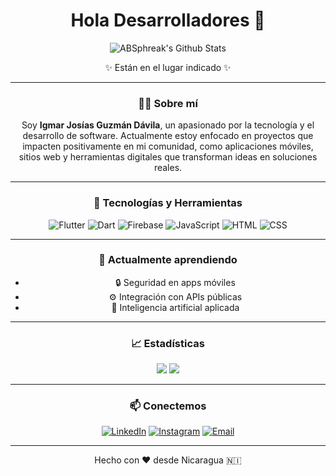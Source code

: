 <h1 align="center">Hola Desarrolladores 👋</h1>
<div align="center">

<img align="center" src="https://github-readme-stats.vercel.app/api?username=ABSphreak&include_all_commits=true&count_private=true&show_icons=true&line_height=20&title_color=7A7ADB&icon_color=2234AE&text_color=D3D3D3&bg_color=0,000000,130F40" alt="ABSphreak's Github Stats">

<p align="center">✨ Están en el lugar indicado ✨</p>

---


### 👨‍💻 Sobre mí

Soy **Igmar Josías Guzmán Dávila**, un apasionado por la tecnología y el desarrollo de software. Actualmente estoy enfocado en proyectos que impacten positivamente en mi comunidad, como aplicaciones móviles, sitios web y herramientas digitales que transforman ideas en soluciones reales.

---

### 🚀 Tecnologías y Herramientas

![Flutter](https://img.shields.io/badge/-Flutter-02569B?logo=flutter&logoColor=white&style=for-the-badge)
![Dart](https://img.shields.io/badge/-Dart-0175C2?logo=dart&logoColor=white&style=for-the-badge)
![Firebase](https://img.shields.io/badge/-Firebase-FFCA28?logo=firebase&logoColor=black&style=for-the-badge)
![JavaScript](https://img.shields.io/badge/-JavaScript-F7DF1E?logo=javascript&logoColor=black&style=for-the-badge)
![HTML](https://img.shields.io/badge/-HTML5-E34F26?logo=html5&logoColor=white&style=for-the-badge)
![CSS](https://img.shields.io/badge/-CSS3-1572B6?logo=css3&logoColor=white&style=for-the-badge)

---

### 🌱 Actualmente aprendiendo

- 🔒 Seguridad en apps móviles
- ⚙️ Integración con APIs públicas
- 🧠 Inteligencia artificial aplicada

---

### 📈 Estadísticas

<p align="center">
  <img src="https://github-readme-stats.vercel.app/api?username=TuUsuarioDeGithub&show_icons=true&theme=tokyonight" />
  <img src="https://github-readme-streak-stats.herokuapp.com/?user=TuUsuarioDeGithub&theme=tokyonight" />
</p>

---

### 📫 Conectemos

[![LinkedIn](https://img.shields.io/badge/-LinkedIn-0A66C2?logo=linkedin&logoColor=white&style=for-the-badge)](https://www.linkedin.com/in/tuusuario/)
[![Instagram](https://img.shields.io/badge/-Instagram-E4405F?logo=instagram&logoColor=white&style=for-the-badge)](https://www.instagram.com/tuusuario/)
[![Email](https://img.shields.io/badge/-Email-D14836?logo=gmail&logoColor=white&style=for-the-badge)](mailto:tuemail@example.com)

---

<p align="center">Hecho con ❤️ desde Nicaragua 🇳🇮</p>
